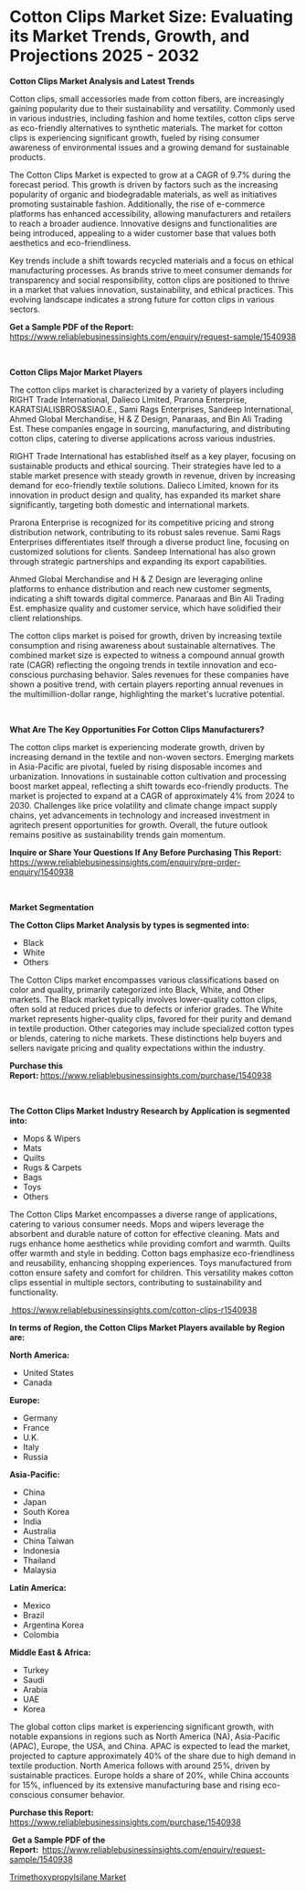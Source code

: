 <p><h1>Cotton Clips Market Size: Evaluating its Market Trends, Growth, and Projections 2025 - 2032</h1></p><p><strong>Cotton Clips Market Analysis and Latest Trends</strong></p>
<p><p>Cotton clips, small accessories made from cotton fibers, are increasingly gaining popularity due to their sustainability and versatility. Commonly used in various industries, including fashion and home textiles, cotton clips serve as eco-friendly alternatives to synthetic materials. The market for cotton clips is experiencing significant growth, fueled by rising consumer awareness of environmental issues and a growing demand for sustainable products.</p><p>The Cotton Clips Market is expected to grow at a CAGR of 9.7% during the forecast period. This growth is driven by factors such as the increasing popularity of organic and biodegradable materials, as well as initiatives promoting sustainable fashion. Additionally, the rise of e-commerce platforms has enhanced accessibility, allowing manufacturers and retailers to reach a broader audience. Innovative designs and functionalities are being introduced, appealing to a wider customer base that values both aesthetics and eco-friendliness.</p><p>Key trends include a shift towards recycled materials and a focus on ethical manufacturing processes. As brands strive to meet consumer demands for transparency and social responsibility, cotton clips are positioned to thrive in a market that values innovation, sustainability, and ethical practices. This evolving landscape indicates a strong future for cotton clips in various sectors.</p></p>
<p><strong>Get a Sample PDF of the Report:&nbsp;</strong> <a href="https://www.reliablebusinessinsights.com/enquiry/request-sample/1540938?utm_campaign=2760&utm_medium=2&utm_source=Github&utm_content=ia&utm_term=01042025&utm_id=cotton-clips">https://www.reliablebusinessinsights.com/enquiry/request-sample/1540938</a></p>
<p>&nbsp;</p>
<p><strong>Cotton Clips Major Market Players</strong></p>
<p><p>The cotton clips market is characterized by a variety of players including RIGHT Trade International, Dalieco Limited, Prarona Enterprise, KARATSIALISBROS&SIAO.E., Sami Rags Enterprises, Sandeep International, Ahmed Global Merchandise, H & Z Design, Panaraas, and Bin Ali Trading Est. These companies engage in sourcing, manufacturing, and distributing cotton clips, catering to diverse applications across various industries.</p><p>RIGHT Trade International has established itself as a key player, focusing on sustainable products and ethical sourcing. Their strategies have led to a stable market presence with steady growth in revenue, driven by increasing demand for eco-friendly textile solutions. Dalieco Limited, known for its innovation in product design and quality, has expanded its market share significantly, targeting both domestic and international markets.</p><p>Prarona Enterprise is recognized for its competitive pricing and strong distribution network, contributing to its robust sales revenue. Sami Rags Enterprises differentiates itself through a diverse product line, focusing on customized solutions for clients. Sandeep International has also grown through strategic partnerships and expanding its export capabilities.</p><p>Ahmed Global Merchandise and H & Z Design are leveraging online platforms to enhance distribution and reach new customer segments, indicating a shift towards digital commerce. Panaraas and Bin Ali Trading Est. emphasize quality and customer service, which have solidified their client relationships.</p><p>The cotton clips market is poised for growth, driven by increasing textile consumption and rising awareness about sustainable alternatives. The combined market size is expected to witness a compound annual growth rate (CAGR) reflecting the ongoing trends in textile innovation and eco-conscious purchasing behavior. Sales revenues for these companies have shown a positive trend, with certain players reporting annual revenues in the multimillion-dollar range, highlighting the market's lucrative potential.</p></p>
<p>&nbsp;</p>
<p><strong>What Are The Key Opportunities For Cotton Clips Manufacturers?</strong></p>
<p><p>The cotton clips market is experiencing moderate growth, driven by increasing demand in the textile and non-woven sectors. Emerging markets in Asia-Pacific are pivotal, fueled by rising disposable incomes and urbanization. Innovations in sustainable cotton cultivation and processing boost market appeal, reflecting a shift towards eco-friendly products. The market is projected to expand at a CAGR of approximately 4% from 2024 to 2030. Challenges like price volatility and climate change impact supply chains, yet advancements in technology and increased investment in agritech present opportunities for growth. Overall, the future outlook remains positive as sustainability trends gain momentum.</p></p>
<p><strong>Inquire or Share Your Questions If Any Before Purchasing This Report:</strong> <a href="https://www.reliablebusinessinsights.com/enquiry/pre-order-enquiry/1540938?utm_campaign=2760&utm_medium=2&utm_source=Github&utm_content=ia&utm_term=01042025&utm_id=cotton-clips">https://www.reliablebusinessinsights.com/enquiry/pre-order-enquiry/1540938</a></p>
<p>&nbsp;</p>
<p><strong>Market Segmentation</strong></p>
<p><strong>The Cotton Clips Market Analysis by types is segmented into:</strong></p>
<p><ul><li>Black</li><li>White</li><li>Others</li></ul></p>
<p><p>The Cotton Clips market encompasses various classifications based on color and quality, primarily categorized into Black, White, and Other markets. The Black market typically involves lower-quality cotton clips, often sold at reduced prices due to defects or inferior grades. The White market represents higher-quality clips, favored for their purity and demand in textile production. Other categories may include specialized cotton types or blends, catering to niche markets. These distinctions help buyers and sellers navigate pricing and quality expectations within the industry.</p></p>
<p><strong>Purchase this Report:&nbsp;</strong><a href="https://www.reliablebusinessinsights.com/purchase/1540938?utm_campaign=2760&utm_medium=2&utm_source=Github&utm_content=ia&utm_term=01042025&utm_id=cotton-clips">https://www.reliablebusinessinsights.com/purchase/1540938</a></p>
<p>&nbsp;</p>
<p><strong>The Cotton Clips Market Industry Research by Application is segmented into:</strong></p>
<p><ul><li>Mops & Wipers</li><li>Mats</li><li>Quilts</li><li>Rugs & Carpets</li><li>Bags</li><li>Toys</li><li>Others</li></ul></p>
<p><p>The Cotton Clips Market encompasses a diverse range of applications, catering to various consumer needs. Mops and wipers leverage the absorbent and durable nature of cotton for effective cleaning. Mats and rugs enhance home aesthetics while providing comfort and warmth. Quilts offer warmth and style in bedding. Cotton bags emphasize eco-friendliness and reusability, enhancing shopping experiences. Toys manufactured from cotton ensure safety and comfort for children. This versatility makes cotton clips essential in multiple sectors, contributing to sustainability and functionality.</p></p>
<p><a href="https://www.reliablebusinessinsights.com/cotton-clips-r1540938?utm_campaign=2760&utm_medium=2&utm_source=Github&utm_content=ia&utm_term=01042025&utm_id=cotton-clips">&nbsp;https://www.reliablebusinessinsights.com/cotton-clips-r1540938</a></p>
<p><strong>In terms of Region, the Cotton Clips Market Players available by Region are:</strong></p>
<p>
    <p> <strong> North America: </strong>
        <ul>
            <li>United States</li>
            <li>Canada</li>
        </ul>
        </p> 
    <p> <strong> Europe: </strong>
        <ul>
            <li>Germany</li>
            <li>France</li>
            <li>U.K.</li>
            <li>Italy</li>
            <li>Russia</li>
        </ul>
        </p> 
    <p> <strong> Asia-Pacific: </strong>
        <ul>
            <li>China</li>
            <li>Japan</li>
            <li>South Korea</li>
            <li>India</li>
            <li>Australia</li>
            <li>China Taiwan</li>
            <li>Indonesia</li>
            <li>Thailand</li>
            <li>Malaysia</li>
        </ul>
        </p> 
    <p> <strong> Latin America: </strong>
        <ul>
            <li>Mexico</li>
            <li>Brazil</li>
            <li>Argentina Korea</li>
            <li>Colombia</li>
        </ul>
        </p> 
    <p> <strong> Middle East & Africa: </strong>
        <ul>
            <li>Turkey</li>
            <li>Saudi</li>
            <li>Arabia</li>
            <li>UAE</li>
            <li>Korea</li>
        </ul>
    </p>
    </p>
<p><p>The global cotton clips market is experiencing significant growth, with notable expansions in regions such as North America (NA), Asia-Pacific (APAC), Europe, the USA, and China. APAC is expected to lead the market, projected to capture approximately 40% of the share due to high demand in textile production. North America follows with around 25%, driven by sustainable practices. Europe holds a share of 20%, while China accounts for 15%, influenced by its extensive manufacturing base and rising eco-conscious consumer behavior.</p></p>
<p><strong>Purchase this Report: </strong><a href="https://www.reliablebusinessinsights.com/purchase/1540938?utm_campaign=2760&utm_medium=2&utm_source=Github&utm_content=ia&utm_term=01042025&utm_id=cotton-clips">https://www.reliablebusinessinsights.com/purchase/1540938</a></p>
<p>&nbsp;<strong>Get a Sample PDF of the Report:&nbsp;&nbsp;</strong><a href="https://www.reliablebusinessinsights.com/enquiry/request-sample/1540938?utm_campaign=2760&utm_medium=2&utm_source=Github&utm_content=ia&utm_term=01042025&utm_id=cotton-clips">https://www.reliablebusinessinsights.com/enquiry/request-sample/1540938</a></p>
<p><strong></strong></p>
<p><p><a href="https://github.com/vitrilaoire/Market-Research-Report-List-1/blob/main/trimethoxypropylsilane-market.md?utm_campaign=2760&utm_medium=2&utm_source=Github&utm_content=ia&utm_term=01042025&utm_id=cotton-clips">Trimethoxypropylsilane Market</a></p></p>